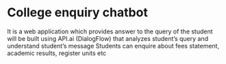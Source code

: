 # College enquiry chatbot
It is a web application which provides answer to the query of the student
will be built using API.ai (DialogFlow) that analyzes student’s query and understand student’s message
Students can enquire about fees statement, academic results, register units etc
